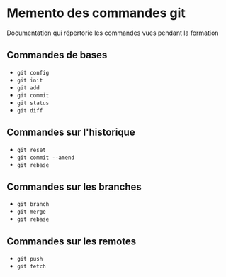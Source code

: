 Memento des commandes git
=========================

Documentation qui répertorie les commandes vues pendant la formation

## Commandes de bases

* `git config`
* `git init`
* `git add`
* `git commit`
* `git status`
* `git diff`

## Commandes sur l'historique

* `git reset`
* `git commit --amend`
* `git rebase`

## Commandes sur les branches

* `git branch`
* `git merge`
* `git rebase`

## Commandes sur les remotes

* `git push`
* `git fetch`
